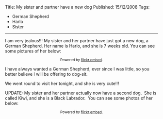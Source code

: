 Title: My sister and partner have a new dog
Published: 15/12/2008
Tags:
- German Shepherd
- Harlo
- Sister
---

I am very jealous!!! My sister and her partner have just got a new dog, a German Shepherd. Her name is Harlo, and she is 7 weeks old. You can see some pictures of her below:

<div id="flickrembed"></div><small style="display: block; text-align: center; margin: 0 auto;">Powered by <a href="https://flickrembed.com">flickr embed</a>.</small>

<script src="https://flickrembed.com/embed_v2.js.php?source=flickr&layout=responsive&input=72157673881754824&sort=0&by=album&theme=default&scale=fit&skin=default&id=5850544461b40"></script>

I have always wanted a German Shepherd, ever since I was little, so you better believe I will be offering to dog-sit.

We went round to visit her tonight, and she is very cute!!!

UPDATE: My sister and her partner actually now have a second dog.  She is called Kiwi, and she is a Black Labrador.  You can see some photos of her below:

<div id="flickrembed"></div><small style="display: block; text-align: center; margin: 0 auto;">Powered by <a href="https://flickrembed.com">flickr embed</a>.</small>

<script src="https://flickrembed.com/embed_v2.js.php?source=flickr&layout=responsive&input=72157677832175625&sort=0&by=album&theme=default&scale=fit&skin=default&id=5850544461b40"></script>
